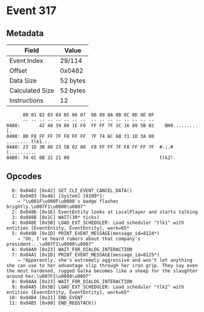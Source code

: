 # Event 317

## Metadata

| Field           | Value    |
|-----------------|----------|
| Event Index     | 29/114   |
| Offset          | 0x0482   |
| Data Size       | 52 bytes |
| Calculated Size | 52 bytes |
| Instructions    | 12       |

```
      00 01 02 03 04 05 06 07  08 09 0A 0B 0C 0D 0E 0F
      -- -- -- -- -- -- -- --  -- -- -- -- -- -- -- --
0480:       42 48 39 80 1E F0  FF FF 7F 1C 16 80 5B 02    BH9.........[.
0490: 80 F8 FF FF 7F F8 FF FF  7F 74 6C 6B 31 1D 3A 80  .........tlk1.:.
04A0: 23 1D 3B 80 23 5B 02 80  F8 FF FF 7F F8 FF FF 7F  #.;.#[..........
04B0: 74 6C 6B 32 21 00                                 tlk2!.          
```

## Opcodes

```
  0: 0x0482 [0x42] SET_CLI_EVENT_CANCEL_DATA()
  1: 0x0483 [0x48] [System] [8109*]:
    → "\u001F\u000F\u0008's badge flashes brightly.\u007F1\u0000\u0007"
  2: 0x0486 [0x1E] EventEntity looks at LocalPlayer and starts talking
  3: 0x048B [0x1C] WAIT(30* ticks)
  4: 0x048E [0x5B] LOAD_EXT_SCHEDULER: Load scheduler "tlk1" with entities [EventEntity, EventEntity], work=65*
  5: 0x049D [0x1D] PRINT_EVENT_MESSAGE(message_id=8124*)
    → "Oh, I've heard rumors about that company's president...\u007F1\u0000\u0007"
  6: 0x04A0 [0x23] WAIT_FOR_DIALOG_INTERACTION
  7: 0x04A1 [0x1D] PRINT_EVENT_MESSAGE(message_id=8125*)
    → "Apparently, she's extremely aggressive and won't let anything she can use to her advantage slip through her iron grip. They say even the most hardened, rugged Galka becomes like a sheep for the slaughter around her.\u007F1\u0000\u0007"
  8: 0x04A4 [0x23] WAIT_FOR_DIALOG_INTERACTION
  9: 0x04A5 [0x5B] LOAD_EXT_SCHEDULER: Load scheduler "tlk2" with entities [EventEntity, EventEntity], work=65*
 10: 0x04B4 [0x21] END_EVENT
 11: 0x04B5 [0x00] END_REQSTACK()
```
